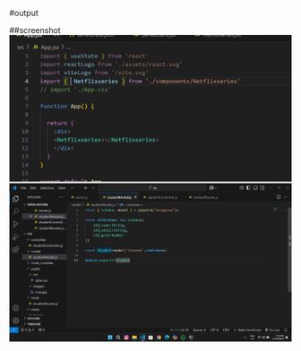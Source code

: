 #output

##screenshot
![output](ss/Screenshot%202024-11-15%20001220.png)
![output](ss/Screenshot%202024-12-29%20191159.png)